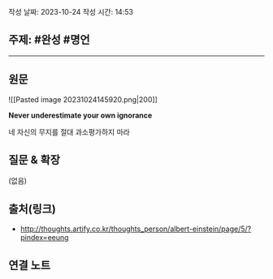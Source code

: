 작성 날짜: 2023-10-24
작성 시간: 14:53

## 주제: #완성  #명언 

----
## 원문
![[Pasted image 20231024145920.png|200]]

**Never underestimate your own ignorance**

네 자신의 무지를 절대 과소평가하지 마라

## 질문 & 확장

(없음)

## 출처(링크)
- http://thoughts.artify.co.kr/thoughts_person/albert-einstein/page/5/?pindex=eeung

## 연결 노트










